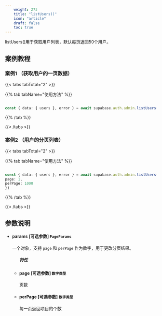 ```yaml
---
    weight: 273
    title: "listUsers()"
    icon: "article"
    draft: false
    toc: true
---
```


listUsers()用于获取用户列表，默认每页返回50个用户。


## 案例教程

### 案例1 （获取用户的一页数据）

{{< tabs tabTotal="2" >}}


{{% tab tabName="使用方法" %}}



  ```ts
                                                                                   
const { data: { users }, error } = await supabase.auth.admin.listUsers()
  ```



{{% /tab %}}

{{< /tabs >}}

### 案例2 （用户的分页列表）

{{< tabs tabTotal="2" >}}


{{% tab tabName="使用方法" %}}



  ```ts
                                                                                   
const { data: { users }, error } = await supabase.auth.admin.listUsers({
  page: 1,
  perPage: 1000
})
  ```



{{% /tab %}}

{{< /tabs >}}







## 参数说明

<ul className="method-list-group">
  

<li className="method-list-item">
  <h4 className="method-list-item-label">
    <span className="method-list-item-label-name">
      params
    </span>
    <span className="method-list-item-label-badge required">
      [可选参数]
    </span>
    <span className="method-list-item-validation">
      <code>PageParams</code>
    </span>
  </h4>
<div class="method-list-item-description">

一个对象，支持 `page` 和 `perPage` 作为数字，用于更改分页结果。

  </div>
  
<ul className="method-list-group">
  <h5 class="method-list-title method-list-title-isChild expanded">特性</h5>

<li className="method-list-item">
  <h4 className="method-list-item-label">
    <span className="method-list-item-label-name">
      page
    </span>
    <span className="method-list-item-label-badge required">
      [可选参数]
    </span>
    <span className="method-list-item-validation">
      <code>数字类型</code>
    </span>
  </h4>
  <div class="method-list-item-description">

页数

  </div>
  
</li>


<li className="method-list-item">
  <h4 className="method-list-item-label">
    <span className="method-list-item-label-name">
      perPage
    </span>
    <span className="method-list-item-label-badge required">
      [可选参数]
    </span>
    <span className="method-list-item-validation">
      <code>数字类型</code>
    </span>
  </h4>
  <div class="method-list-item-description">

每一页返回项目的个数

  </div>
  
</li>





</ul>

</li>

</ul>